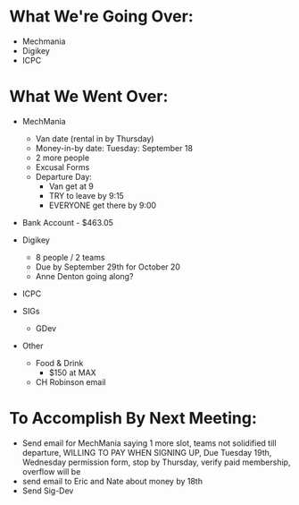 # What We're Going Over:
- Mechmania
- Digikey
- ICPC  

# What We Went Over:  

- MechMania
    - Van date (rental in by Thursday)
    - Money-in-by date: Tuesday: September 18
    - 2 more people
    - Excusal Forms
    - Departure Day:
        - Van get at 9
        - TRY to leave by 9:15
        - EVERYONE get there by 9:00

- Bank Account - $463.05
  
- Digikey 
    - 8 people / 2 teams
    - Due by September 29th for October 20
    - Anne Denton going along?
    

- ICPC  

- SIGs
    - GDev
- Other
    - Food & Drink
        - $150 at MAX
    - CH Robinson email
        
     
# To Accomplish By Next Meeting:  
- Send email for MechMania saying 1 more slot, teams not solidified till departure, WILLING TO PAY WHEN SIGNING UP, Due Tuesday 19th, Wednesday permission form, stop by Thursday, verify paid membership, overflow will be 
- send email to Eric and Nate about money by 18th
- Send Sig-Dev